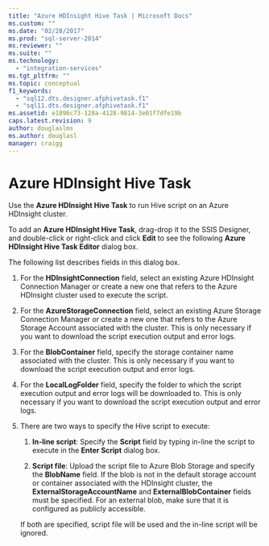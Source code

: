 ```yaml
---
title: "Azure HDInsight Hive Task | Microsoft Docs"
ms.custom: ""
ms.date: "02/28/2017"
ms.prod: "sql-server-2014"
ms.reviewer: ""
ms.suite: ""
ms.technology: 
  - "integration-services"
ms.tgt_pltfrm: ""
ms.topic: conceptual
f1_keywords: 
  - "sql12.dts.designer.afphivetask.f1"
  - "sql11.dts.designer.afphivetask.f1"
ms.assetid: e1896c73-128a-4128-9814-3e01f7dfe19b
caps.latest.revision: 9
author: douglaslms
ms.author: douglasl
manager: craigg
---
```

# Azure HDInsight Hive Task
Use the **Azure HDInsight Hive Task** to run Hive script on an Azure HDInsight cluster.
     
To add an **Azure HDInsight Hive Task**, drag-drop it to the SSIS Designer, and double-click or right-click and click **Edit** to see the following **Azure HDInsight Hive Task Editor** dialog box.  
  
 The following list describes fields in this dialog box.  
  
1.  For the **HDInsightConnection** field, select an existing Azure HDInsight Connection Manager or create a new one that refers to the Azure HDInsight cluster used to execute the script.
  
2.  For the **AzureStorageConnection** field, select an existing Azure Storage Connection Manager or create a new one that refers to the Azure Storage Account associated with the cluster. This is only necessary if you want to download the script execution output and error logs.
 
3.  For the **BlobContainer** field, specify the storage container name associated with the cluster. This is only necessary if you want to download the script execution output and error logs.
  
4.  For the **LocalLogFolder** field, specify the folder to which the script execution output and error logs will be downloaded to. This is only necessary if you want to download the script execution output and error logs.   
  
5.  There are two ways to specify the Hive script to execute:
  
    1.  **In-line script**: Specify the **Script** field by typing in-line the script to execute in the **Enter Script** dialog box.
  
    2.  **Script file**: Upload the script file to Azure Blob Storage and specify the **BlobName** field. If the blob is not in the default storage account or container associated with the HDInsight cluster, the **ExternalStorageAccountName** and **ExternalBlobContainer** fields must be specified. For an external blob, make sure that it is configured as publicly accessible.  
  
     If both are specified, script file will be used and the in-line script will be ignored.
